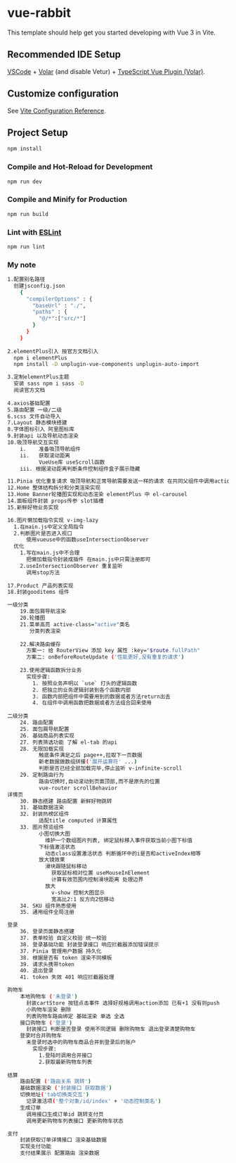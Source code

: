 # vue-rabbit

This template should help get you started developing with Vue 3 in Vite.

## Recommended IDE Setup

[VSCode](https://code.visualstudio.com/) + [Volar](https://marketplace.visualstudio.com/items?itemName=Vue.volar) (and disable Vetur) + [TypeScript Vue Plugin (Volar)](https://marketplace.visualstudio.com/items?itemName=Vue.vscode-typescript-vue-plugin).

## Customize configuration

See [Vite Configuration Reference](https://vitejs.dev/config/).

## Project Setup

```sh
npm install
```

### Compile and Hot-Reload for Development

```sh
npm run dev
```

### Compile and Minify for Production

```sh
npm run build
```

### Lint with [ESLint](https://eslint.org/)

```sh
npm run lint
```

### My note

```sh
1.配置别名路径
  创建jsconfig.json
    {
      "compilerOptions" : {
        "baseUrl" : "./",
        "paths" : {
          "@/*":["src/*"]
        }
      }
    }
    
2.elementPlus引入 按官方文档引入
  npm i elementPlus
  npm install -D unplugin-vue-components unplugin-auto-import

3.定制elementPlus主题
  安装 sass npm i sass -D
  阅读官方文档
  
4.axios基础配置
5.路由配置 一级/二级
6.scss 文件自动导入
7.Layout 静态模块搭建
8.字体图标引入 阿里图标库
9.封装api 以及导航动态渲染
10.吸顶导航交互实现
    i.    准备吸顶导航组件 
    ii.   获取滚动距离 
          VueUse库 useScroll函数
    iii. 根据滚动距离判断条件控制组件盒子展示隐藏    

11.Pinia 优化重复请求 吸顶导航和正常导航需要发送一样的请求 在共同父组件中调用action函数   
12.Home 整体结构拆分和分类渲染实现
13.Home Banner轮播图实现和动态渲染 elementPlus 中 el-carousel
14.面板组件封装 props传参 slot插槽
15.新鲜好物业务实现

16.图片懒加载指令实现 v-img-lazy
  1.在main.js中定义全局指令
  2.判断图片是否进入视口
      使用vueuse中的函数useIntersectionObserver
  优化
    1.写在main.js中不合理 
      把懒加载指令封装成插件 在main.js中只需注册即可
    2.useIntersectionObserver 重复监听
      调用stop方法
      
17.Product 产品列表实现
18.封装gooditems 组件

一级分类      
    19.面包屑导航渲染
    20.轮播图
    21.菜单高亮 active-class="active"类名
       分类列表渲染
       
    22.解决路由缓存
      方案一: 给 RouterView 添加 key 属性 :key="$route.fullPath"    
      方案二: onBeforeRouteUpdate ('性能更好,没有重复的请求')
      
    23.使用逻辑函数拆分业务
      实现步骤:
        1. 按照业务声明以 `use` 打头的逻辑函数
        2. 把独立的业务逻辑封装到各个函数内部
        3. 函数内部把组件中需要用到的数据或者方法return出去
        4. 在组件中调用函数把数据或者方法组合回来使用
        
二级分类
    24. 路由配置
    25. 面包屑导航配置
    26. 基础商品列表实现
    27. 列表筛选功能 了解 el-tab 的api
    28. 无限加载实现
          触底条件满足之后 page++,拉取下一页数据
          新老数据做数组拼接('展开运算符' ...)
          判断是否已经全部加载完毕,停止监听 v-infinite-scroll
    29. 定制路由行为
          路由切换时,自动滚动到页面顶部,而不是原先的位置  
          vue-router scrollBehavior    
详情页
    30. 静态搭建 路由配置 新鲜好物跳转
    31. 基础数据渲染
    32. 封装热榜区组件
          适配title computed 计算属性
    33. 图片预览组件
          小图切换大图
            维护一个数组图片列表, 绑定鼠标移入事件获取当前小图下标值 
          下标值激活状态
            动态class设置激活状态 判断循环中的i是否和activeIndex相等
          放大镜效果
            滑块跟随鼠标移动
              获取鼠标相对位置 useMouseInElement  
              计算有效范围内控制滑块距离 处理边界
            放大
              v-show 控制大图显示
              宽高比2:1 反方向2倍移动    
    34. SKU 组件熟悉使用
    35. 通用组件全局注册

登录
    36. 登录页面静态搭建
    37. 表单校验 自定义校验 统一校验
    38. 登录基础功能 封装登录接口 响应拦截器添加错误提示           
    37. Pinia 管理用户数据 持久化
    38. 根据是否有 token 渲染不同模板
    39. 请求头携带token 
    40. 退出登录
    41. token 失效 401 响应拦截器处理

购物车
    本地购物车 ('未登录')  
      封装cartStore 按钮点击事件 选择好规格调用action添加 已有+1 没有则push
      小购物车渲染 删除 
      列表购物车路由绑定 基础渲染 单选 全选
    接口购物车 ('登录')
      封装接口 判断是否登录 使用不同逻辑 删除购物车 退出登录清楚购物车
    登录时合并购物车  
      未登录时选中的购物车商品合并到登录后的账户
        实现步骤:
          1.登陆时调用合并接口
          2.获取最新购物车列表
    
结算
    路由配置 ('路由关系 跳转')    
    基础数据渲染 ('封装接口 获取数据')
    切换地址('tab切换类交互')
      记录激活项('整个对象/id/index' + '动态控制类名')
    生成订单
      调用接口生成订单id 跳转支付页
      调用更新购物车列表接口 更新购物车状态

支付
    封装获取订单详情接口 渲染基础数据
    实现支付功能
    支付结果展示 配置路由 渲染数据       
```
